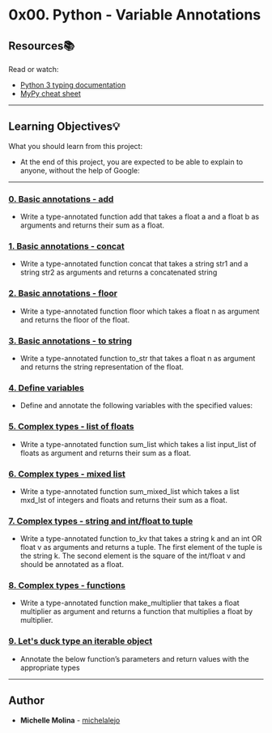 # 0x00. Python - Variable Annotations

## Resources:books:
Read or watch:
* [Python 3 typing documentation](https://intranet.hbtn.io/rltoken/AgrgHs3ohrFJnT3Eece1UQ)
* [MyPy cheat sheet](https://intranet.hbtn.io/rltoken/iEWC38l9R9216w1Y-x8pMg)

---
## Learning Objectives:bulb:
What you should learn from this project:
* At the end of this project, you are expected to be able to explain to anyone, without the help of Google:

---

### [0. Basic annotations - add](./0-add.py)
* Write a type-annotated function add that takes a float a and a float b as arguments and returns their sum as a float. 


### [1. Basic annotations - concat](./1-concat.py)
* Write a type-annotated function concat that takes a string str1 and a string str2 as arguments and returns a concatenated string


### [2. Basic annotations - floor](./2-floor.py)
* Write a type-annotated function floor which takes a float n as argument and returns the floor of the float.


### [3. Basic annotations - to string](./3-to_str.py)
* Write a type-annotated function to_str that takes a float n as argument and returns the string representation of the float.


### [4. Define variables](./4-define_variables.py)
* Define and annotate the following variables with the specified values:


### [5. Complex types - list of floats](./5-sum_list.py)
* Write a type-annotated function sum_list which takes a list input_list of floats as argument and returns their sum as a float.


### [6. Complex types - mixed list](./6-sum_mixed_list.py)
* Write a type-annotated function sum_mixed_list which takes a list mxd_lst of integers and floats and returns their sum as a float.


### [7. Complex types - string and int/float to tuple](./7-to_kv.py)
* Write a type-annotated function to_kv that takes a string k and an int OR float v as arguments and returns a tuple. The first element of the tuple is the string k. The second element is the square of the int/float v and should be annotated as a float.


### [8. Complex types - functions](./8-make_multiplier.py)
* Write a type-annotated function make_multiplier that takes a float multiplier as argument and returns a function that multiplies a float by multiplier.


### [9. Let's duck type an iterable object](./9-element_length.py)
* Annotate the below function’s parameters and return values with the appropriate types

---

## Author
* **Michelle Molina** - [michelalejo](https://github.com/michelalejo)